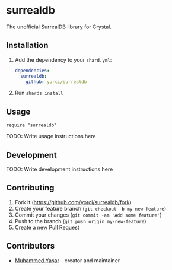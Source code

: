 # surrealdb

The unofficial SurrealDB library for Crystal.

## Installation

1. Add the dependency to your `shard.yml`:

   ```yaml
   dependencies:
     surrealdb:
       github: yorci/surrealdb
   ```

2. Run `shards install`

## Usage

```crystal
require "surrealdb"
```

TODO: Write usage instructions here

## Development

TODO: Write development instructions here

## Contributing

1. Fork it (<https://github.com/yorci/surrealdb/fork>)
2. Create your feature branch (`git checkout -b my-new-feature`)
3. Commit your changes (`git commit -am 'Add some feature'`)
4. Push to the branch (`git push origin my-new-feature`)
5. Create a new Pull Request

## Contributors

- [Muhammed Yaşar](https://github.com/yorci) - creator and maintainer
